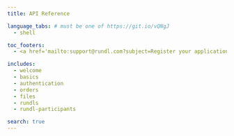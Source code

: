 ```yaml
---
title: API Reference

language_tabs: # must be one of https://git.io/vQNgJ
  - shell

toc_footers:
  - <a href='mailto:support@rundl.com?subject=Register your application'>Register your application</a>

includes:
  - welcome
  - basics
  - authentication
  - orders
  - files
  - rundls
  - rundl-participants

search: true
---
```



